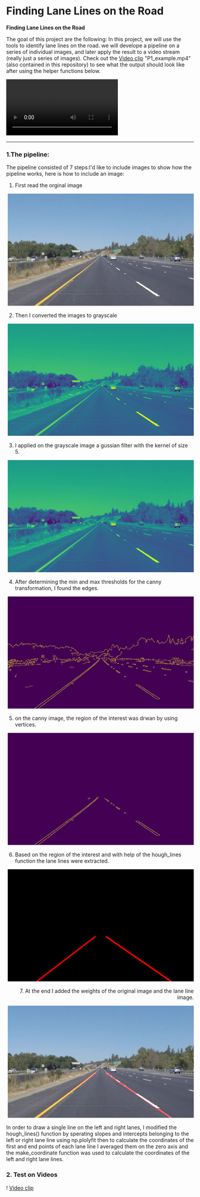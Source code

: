 # **Finding Lane Lines on the Road** 


**Finding Lane Lines on the Road**

The goal of this project are the following: In this project, we will use the tools to identify lane lines on the road.  we will  develope a pipeline on a series of individual images, and later apply the result to a video stream (really just a series of images). Check out the [Video clip](./examples/P1_example.mp4) "P1_example.mp4" (also contained in this repository) to see what the output should look like after using the helper functions below. 

<video controls="controls">
  <source type="video/mp4" src="./examples/raw-lines-example.mp4"></source>
  <p>Your browser does not support the video element.</p>
</video>



---


### 1.The pipeline:

The pipeline consisted of 7 steps:I'd like to include images to show how the pipeline works, here is how to include an image: 


1.  First read  the orginal image
 <p align="right">
<img src="./test_images/solidYellowLeft.jpg" alt="orginal image " width="500" height="300" />
<p align="right">


2.  Then I converted the images to grayscale

 <p align="right">
<img src="./examples/grayscale.png" alt="grayscale image " width="500" height="300" />
<p align="right">
  
3.  I applied on the grayscale image a gussian filter with the kernel of size 5.

 <p align="right">
<img src="./examples/blur.png" alt="blur image " width="500" height="300" />
<p align="right">
  
4.  After determining the min and max thresholds for the canny transformation, I found the edges.

 <p align="right">
<img src="./examples/canny.png" alt="canny image " width="500" height="300" />
<p align="right">
  
5.  on the canny image, the region of the interest was drwan by using vertices.
 <p align="right">
<img src="./examples/RoI.png" alt="RoI image " width="500" height="300" />
<p align="right">
  

6.  Based on the region of the interest and with help of the hough_lines function the lane lines were extracted.

 <p align="right">
<img src="./examples/lines_img.png" alt="lines_img image " width="500" height="300" />
<p align="right">
7.  At the end I added the weights of the original image and the lane line image.
 <p align="right">
<img src="./examples/weighted_img.png" alt="weighted_img image " width="500" height="300" />
<p align="right">

In order to draw a single line on the left and right lanes, I modified the hough_lines() function by sperating slopes and intercepts belonging to the left  or right lane line using np.plolyfit then to calculate the coordinates of the first and end points of each lane line I averaged them on the zero axis and the make_coordinate function was used to calculate the coordinates of the left and right lane lines.





  
### 2. Test on Videos

! [Video clip](./test_videos_output/solidYellowLeft.mp4) 

